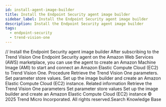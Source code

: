 ```yaml
---
id: install-agent-image-builder
title: Install the Endpoint Security agent image builder
sidebar_label: Install the Endpoint Security agent image builder
description: Install the Endpoint Security agent image builder
tags:
  - endpoint-security
  - trend-vision-one
---
```


/*<![CDATA[*/ $('#title').html($('meta[name=map-description]').attr('content')); /*]]>*/ Install the Endpoint Security agent image builder After subscribing to the Trend Vision One Endpoint Security agent on the Amazon Web Services (AWS) marketplace, you can use the agent to create an Amazon Machine Image (AMI) to start and connect an Amazon Elastic Compute Cloud (EC2) to Trend Vision One. Procedure Retrieve the Trend Vision One parameters. Set parameter store values. Set up the image builder and create an Amazon Elastic Compute Cloud (EC2) instance. Related information Retrieve the Trend Vision One parameters Set parameter store values Set up the image builder and create an Amazon Elastic Compute Cloud (EC2) instance © 2025 Trend Micro Incorporated. All rights reserved.Search Knowledge Base